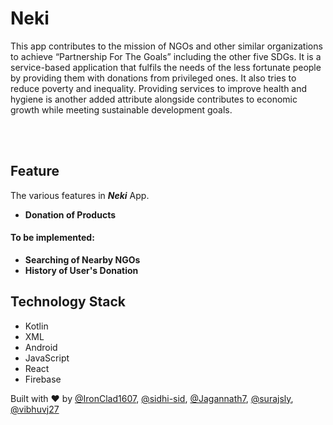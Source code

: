 # Neki


This app contributes to the mission of NGOs and other similar organizations to achieve “Partnership For The Goals” including the other five SDGs. It is a service-based application that fulfils the needs of the less fortunate people by providing them with donations from privileged ones. It also tries to reduce poverty and inequality. Providing services to improve health and hygiene is another added attribute alongside contributes to economic growth while meeting sustainable development goals.<br>

<br>
<br>

## Feature

The various features in ***Neki*** App.

- **Donation of Products**

#### To be implemented:

- **Searching of Nearby NGOs** 
- **History of User's Donation**



## Technology Stack
 - Kotlin
 - XML
 - Android
 - JavaScript
 - React
 - Firebase

 Built with :heart: by [@IronClad1607](https://github.com/IronClad1607), [@sidhi-sid](https://github.com/sidhi-sid), [@Jagannath7](https://github.com/Jagannath7), [@surajsly](https://github.com/surajsly), [@vibhuvj27](https://github.com/vibhuvj27)

